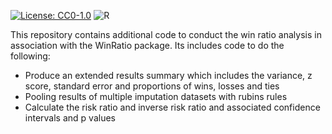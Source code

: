 [![License: CC0-1.0](https://licensebuttons.net/l/zero/1.0/88x31.png)](http://creativecommons.org/publicdomain/zero/1.0/) ![R](https://img.shields.io/badge/R-%23276DC3.svg?style=for-the-badge&logo=r&logoColor=white)

This repository contains additional code to conduct the win ratio analysis in association with the WinRatio package. Its includes code to do the following:

- Produce an extended results summary which includes the variance, z score, standard error and proportions of wins, losses and ties
- Pooling results of multiple imputation datasets with rubins rules
- Calculate the risk ratio and inverse risk ratio and associated confidence intervals and p values

